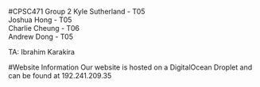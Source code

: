 #CPSC471 Group 2
Kyle Sutherland - T05  
Joshua Hong - T05  
Charlie Cheung - T06  
Andrew Dong - T05  
  
TA: Ibrahim Karakira

#Website Information
Our website is hosted on a DigitalOcean Droplet and can be found at 192.241.209.35
